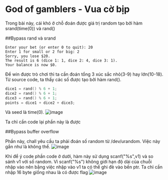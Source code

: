# God of gamblers - Vua cờ bịp

Trong bài này, cái khó ở chỗ đoán được giá trị random tạo bởi hàm srand(time(0)) và rand() 

##Bypass rand và srand
```
Enter your bet (or enter 0 to quit): 20
Enter 1 for small or 2 for big: 2
Sorry, you lose $20.
The result is 6 (dice 1: 1, dice 2: 4, dice 3: 1).
Your balance is now $0.
```

Để win được trò chơi thì ta cần đoán tổng 3 xúc sắc nhỏ(3-9) hay lớn(10-18). Từ source code, ta thấy các số được tạo bởi hàm rand().
```C
dice1 = rand() % 6 + 1;
dice2 = rand() % 6 + 1;
dice3 = rand() % 6 + 1;
points = dice1 + dice2 + dice3;
```
Và seed là time(0).
![image](https://github.com/sm1leisnotbad/CTF-Write-up/assets/90888568/2d7bd27a-4002-432e-b424-450f2118280a)

Ta chỉ cần code lại phần này là được


##Bypass buffer overflow

Phần này, chall yêu cầu ta phải đoán số random từ /dev/urandom. Việc này gần như là không thể.
![image](https://github.com/sm1leisnotbad/CTF-Write-up/assets/90888568/045c0c3e-bd71-48f0-a3f9-15b5c06966b8)

Khi để ý code phần code ở dưới, hàm này sử dụng scanf("%s",v1) và so sánh v1 với số random. 
Vì scanf("%s") không giới hạn độ dài của chuỗi nhập vào nên bằng việc nhập vào v1 ta có thể ghi đè vào bến ptr. Ta chỉ cần nhập 16 byte giống nhau là có được flag
![image](https://github.com/sm1leisnotbad/CTF-Write-up/assets/90888568/95424fbb-dc40-4677-8217-d93c731692fd)


